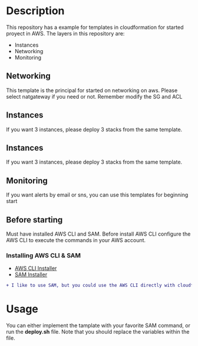# Description

This repository has a example for templates in cloudformation for started proyect in AWS. The layers in this repository are:
- Instances
- Networking
- Monitoring

## Networking
This template is the principal for started on networking on aws. Please select natgateway if you need or not. Remember modify the SG and ACL

## Instances
If you want 3 instances, please deploy 3 stacks from the same template.

## Instances
If you want 3 instances, please deploy 3 stacks from the same template.

## Monitoring
If you want alerts by email or sns, you can use this templates for beginning start

## Before starting
Must have installed AWS CLI and SAM. Before install AWS CLI configure the AWS CLI to execute the commands in your AWS account.

### Installing AWS CLI & SAM
- [AWS CLI Installer](https://docs.aws.amazon.com/es_es/cli/latest/userguide/cli-chap-install.html)
- [SAM Installer](https://docs.aws.amazon.com/serverless-application-model/latest/developerguide/serverless-sam-cli-install.html)


```diff
+ I like to use SAM, but you could use the AWS CLI directly with cloudformation
```

# Usage
You can either implement the tamplate with your favorite SAM command, or run the **deploy.sh** file. Note that you should replace the variables within the file.
